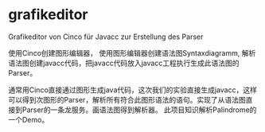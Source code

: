 # grafikeditor
Grafikeditor von Cinco für Javacc zur Erstellung des Parser

使用Cinco创建图形编辑器， 使用图形编辑器创建语法图Syntaxdiagramm, 解析语法图创建javacc代码，把javacc代码放入javacc工程执行生成此语法图的Parser。 


通常用Cinco直接通过图形生成java代码，这次我们的实验直接生成javacc，这样可以得到次图形的Parser，解析所有符合此图形语法的语句。实现了从语法图直接到Parser的一条龙服务。画语法图得到解析器。 此项目知识解析Palindrome的一个Demo。
